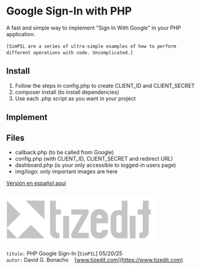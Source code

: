 # Google Sign-In with PHP
A fast and simple way to implement "Sign In With Google" in your PHP application.

`[SimPIL are a series of ultra-simple examples of how to perform different operations with code. Uncomplicated.]`

## Install
1. Follow the steps in config.php to create CLIENT_ID and CLIENT_SECRET
2. composer install (to install dependencies)
3. Use each .php script as you want in your project

## Implement


## Files
- callback.php (to be called from Google)
- config.php (with CLIENT_ID, CLIENT_SECRET and redirect URL)
- dashboard.php (is your only accessible to logged-in users page)
- img/logo: only important images are here 

[Versión en español aquí](README_ES.MD)

![](img/logo.svg)
---
`título:` PHP Google Sign-In [`SimPIL`] 05/20/25\
`autor:` David G. Bonacho &nbsp;&nbsp;  [www.tizedit.com](https://www.tizedit.com)